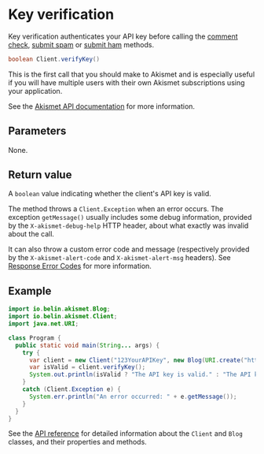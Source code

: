 # Key verification
Key verification authenticates your API key before calling the [comment check](usage/check_comment.md),
[submit spam](usage/submit_spam.md) or [submit ham](usage/submit_ham.md) methods.

```java
boolean Client.verifyKey()
```

This is the first call that you should make to Akismet and is especially useful
if you will have multiple users with their own Akismet subscriptions using your application.

See the [Akismet API documentation](https://akismet.com/developers/detailed-docs/key-verification) for more information.

## Parameters
None.

## Return value
A `boolean` value indicating whether the client's API key is valid.

The method throws a `Client.Exception` when an error occurs.
The exception `getMessage()` usually includes some debug information, provided by the `X-akismet-debug-help` HTTP header, about what exactly was invalid about the call.

It can also throw a custom error code and message (respectively provided by the `X-akismet-alert-code` and `X-akismet-alert-msg` headers).
See [Response Error Codes](https://akismet.com/developers/detailed-docs/errors) for more information.

## Example

```java
import io.belin.akismet.Blog;
import io.belin.akismet.Client;
import java.net.URI;

class Program {
  public static void main(String... args) {
    try {
      var client = new Client("123YourAPIKey", new Blog(URI.create("https://www.yourblog.com")));
      var isValid = client.verifyKey();
      System.out.println(isValid ? "The API key is valid." : "The API key is invalid.");
    }
    catch (Client.Exception e) {
      System.err.println("An error occurred: " + e.getMessage());
    }
  }
}
```

See the [API reference](api/) for detailed information about the `Client` and `Blog` classes, and their properties and methods.

